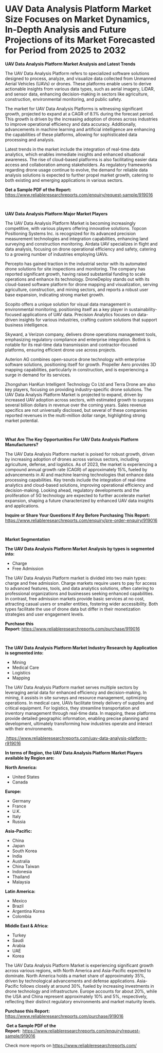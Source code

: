 <p><h1>UAV Data Analysis Platform Market Size Focuses on Market Dynamics, In-Depth Analysis and Future Projections of its Market Forecasted for Period from 2025 to 2032</h1></p><p><strong>UAV Data Analysis Platform Market Analysis and Latest Trends</strong></p>
<p><p>The UAV Data Analysis Platform refers to specialized software solutions designed to process, analyze, and visualize data collected from Unmanned Aerial Vehicles (UAVs) or drones. These platforms enable users to derive actionable insights from various data types, such as aerial imagery, LiDAR, and sensor data, enhancing decision-making in sectors like agriculture, construction, environmental monitoring, and public safety.</p><p>The market for UAV Data Analysis Platforms is witnessing significant growth, projected to expand at a CAGR of 8.1% during the forecast period. This growth is driven by the increasing adoption of drones across industries to improve operational efficiency and data accuracy. Additionally, advancements in machine learning and artificial intelligence are enhancing the capabilities of these platforms, allowing for sophisticated data processing and analysis.</p><p>Latest trends in the market include the integration of real-time data analytics, which enables immediate insights and enhanced situational awareness. The rise of cloud-based platforms is also facilitating easier data access and collaboration among stakeholders. As regulatory frameworks regarding drone usage continue to evolve, the demand for reliable data analysis solutions is expected to further propel market growth, catering to both existing and emerging applications in various sectors.</p></p>
<p><strong>Get a Sample PDF of the Report:&nbsp;</strong> <a href="https://www.reliableresearchreports.com/enquiry/request-sample/919016?utm_campaign=3257&utm_medium=2&utm_source=Github&utm_content=ia&utm_term=07032025&utm_id=uav-data-analysis-platform">https://www.reliableresearchreports.com/enquiry/request-sample/919016</a></p>
<p>&nbsp;</p>
<p><strong>UAV Data Analysis Platform Major Market Players</strong></p>
<p><p>The UAV Data Analysis Platform Market is becoming increasingly competitive, with various players offering innovative solutions. Topcon Positioning Systems Inc. is recognized for its advanced precision measurement technologies and integration capabilities, enhancing land surveying and construction monitoring. Airdata UAV specializes in flight and data analysis, focusing on drone operational efficiency and safety, catering to a growing number of industries employing UAVs.</p><p>Percepto has gained traction in the industrial sector with its automated drone solutions for site inspections and monitoring. The company has reported significant growth, having raised substantial funding to scale operations and enhance its technology. DroneDeploy stands out with its cloud-based software platform for drone mapping and visualization, serving agriculture, construction, and mining sectors, and reports a robust user base expansion, indicating strong market growth.</p><p>Scopito offers a unique solution for visual data management in environmental monitoring, positioning itself as a key player in sustainability-focused applications of UAV data. Precision Analytics focuses on data-driven insights for various industries, crafting custom solutions that support business intelligence.</p><p>Skyward, a Verizon company, delivers drone operations management tools, emphasizing regulatory compliance and enterprise integration. Botlink is notable for its real-time data transmission and contractor-focused platforms, ensuring efficient drone use across projects.</p><p>Auterion AG combines open-source drone technology with enterprise software solutions, positioning itself for growth. Propeller Aero provides 3D mapping capabilities, particularly in construction, and is experiencing a surge in demand for its services. </p><p>Zhongshan HanKun Intelligent Technology Co Ltd and Terra Drone are also key players, focusing on providing industry-specific drone solutions. The UAV Data Analysis Platform Market is projected to expand, driven by increased UAV adoption across sectors, with estimated growth to surpass several billion dollars in revenue over the coming years. Sales revenue specifics are not universally disclosed, but several of these companies reported revenues in the multi-million dollar range, highlighting strong market potential.</p></p>
<p>&nbsp;</p>
<p><strong>What Are The Key Opportunities For UAV Data Analysis Platform Manufacturers?</strong></p>
<p><p>The UAV Data Analysis Platform market is poised for robust growth, driven by increasing adoption of drones across various sectors, including agriculture, defense, and logistics. As of 2023, the market is experiencing a compound annual growth rate (CAGR) of approximately 15%, fueled by advancements in AI and machine learning technologies that enhance data processing capabilities. Key trends include the integration of real-time analytics and cloud-based solutions, improving operational efficiency and decision-making. Looking ahead, regulatory developments and the proliferation of 5G technology are expected to further accelerate market expansion, shaping a future characterized by enhanced UAV data insights and applications.</p></p>
<p><strong>Inquire or Share Your Questions If Any Before Purchasing This Report:</strong> <a href="https://www.reliableresearchreports.com/enquiry/pre-order-enquiry/919016?utm_campaign=3257&utm_medium=2&utm_source=Github&utm_content=ia&utm_term=07032025&utm_id=uav-data-analysis-platform">https://www.reliableresearchreports.com/enquiry/pre-order-enquiry/919016</a></p>
<p>&nbsp;</p>
<p><strong>Market Segmentation</strong></p>
<p><strong>The UAV Data Analysis Platform Market Analysis by types is segmented into:</strong></p>
<p><ul><li>Charge</li><li>Free Admission</li></ul></p>
<p><p>The UAV Data Analysis Platform market is divided into two main types: charge and free admission. Charge markets require users to pay for access to advanced features, tools, and data analytics solutions, often catering to professional organizations and businesses seeking enhanced capabilities. In contrast, free admission markets provide basic services at no cost, attracting casual users or smaller entities, fostering wider accessibility. Both types facilitate the use of drone data but differ in their monetization strategies and user engagement levels.</p></p>
<p><strong>Purchase this Report:&nbsp;</strong><a href="https://www.reliableresearchreports.com/purchase/919016?utm_campaign=3257&utm_medium=2&utm_source=Github&utm_content=ia&utm_term=07032025&utm_id=uav-data-analysis-platform">https://www.reliableresearchreports.com/purchase/919016</a></p>
<p>&nbsp;</p>
<p><strong>The UAV Data Analysis Platform Market Industry Research by Application is segmented into:</strong></p>
<p><ul><li>Mining</li><li>Medical Care</li><li>Logistics</li><li>Mapping</li></ul></p>
<p><p>The UAV Data Analysis Platform market serves multiple sectors by leveraging aerial data for enhanced efficiency and decision-making. In mining, it assists in site surveys and resource management, optimizing operations. In medical care, UAVs facilitate timely delivery of supplies and critical equipment. For logistics, they streamline transportation and inventory management through real-time data. In mapping, these platforms provide detailed geographic information, enabling precise planning and development, ultimately transforming how industries operate and interact with their environments.</p></p>
<p><a href="https://www.reliableresearchreports.com/uav-data-analysis-platform-r919016?utm_campaign=3257&utm_medium=2&utm_source=Github&utm_content=ia&utm_term=07032025&utm_id=uav-data-analysis-platform">&nbsp;https://www.reliableresearchreports.com/uav-data-analysis-platform-r919016</a></p>
<p><strong>In terms of Region, the UAV Data Analysis Platform Market Players available by Region are:</strong></p>
<p>
    <p> <strong> North America: </strong>
        <ul>
            <li>United States</li>
            <li>Canada</li>
        </ul>
        </p> 
    <p> <strong> Europe: </strong>
        <ul>
            <li>Germany</li>
            <li>France</li>
            <li>U.K.</li>
            <li>Italy</li>
            <li>Russia</li>
        </ul>
        </p> 
    <p> <strong> Asia-Pacific: </strong>
        <ul>
            <li>China</li>
            <li>Japan</li>
            <li>South Korea</li>
            <li>India</li>
            <li>Australia</li>
            <li>China Taiwan</li>
            <li>Indonesia</li>
            <li>Thailand</li>
            <li>Malaysia</li>
        </ul>
        </p> 
    <p> <strong> Latin America: </strong>
        <ul>
            <li>Mexico</li>
            <li>Brazil</li>
            <li>Argentina Korea</li>
            <li>Colombia</li>
        </ul>
        </p> 
    <p> <strong> Middle East & Africa: </strong>
        <ul>
            <li>Turkey</li>
            <li>Saudi</li>
            <li>Arabia</li>
            <li>UAE</li>
            <li>Korea</li>
        </ul>
    </p>
    </p>
<p><p>The UAV Data Analysis Platform Market is experiencing significant growth across various regions, with North America and Asia-Pacific expected to dominate. North America holds a market share of approximately 35%, driven by technological advancements and defense applications. Asia-Pacific follows closely at around 30%, fueled by increasing investments in drone technology and infrastructure. Europe accounts for about 20%, while the USA and China represent approximately 10% and 5%, respectively, reflecting their distinct regulatory environments and market maturity levels.</p></p>
<p><strong>Purchase this Report: </strong><a href="https://www.reliableresearchreports.com/purchase/919016?utm_campaign=3257&utm_medium=2&utm_source=Github&utm_content=ia&utm_term=07032025&utm_id=uav-data-analysis-platform">https://www.reliableresearchreports.com/purchase/919016</a></p>
<p>&nbsp;<strong>Get a Sample PDF of the Report:&nbsp;&nbsp;</strong><a href="https://www.reliableresearchreports.com/enquiry/request-sample/919016?utm_campaign=3257&utm_medium=2&utm_source=Github&utm_content=ia&utm_term=07032025&utm_id=uav-data-analysis-platform">https://www.reliableresearchreports.com/enquiry/request-sample/919016</a></p>
<p><strong></strong></p>
<p>Check more reports on <a href="https://www.reliableresearchreports.com/?utm_campaign=3257&utm_medium=2&utm_source=Github&utm_content=ia&utm_term=07032025&utm_id=uav-data-analysis-platform">https://www.reliableresearchreports.com/</a></p>